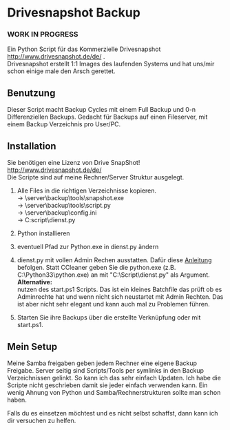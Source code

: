 Drivesnapshot Backup
====================

<h3>WORK IN PROGRESS</h3>

Ein Python Script für das Kommerzielle Drivesnapshot http://www.drivesnapshot.de/de/ .<br>
Drivesnapshot erstellt 1:1 Images des laufenden Systems und hat uns/mir schon einige male den Arsch gerettet. 

<h2>Benutzung</h2>
Dieser Script macht Backup Cycles mit einem Full Backup und 0-n Differenziellen Backups.
Gedacht für Backups auf einen Fileserver, mit einem Backup Verzeichnis pro User/PC.

<h2>Installation</h2>

Sie benötigen eine Lizenz von Drive SnapShot! http://www.drivesnapshot.de/de/ <br>
Die Scripte sind auf meine Rechner/Server Struktur ausgelegt. 

1. Alle Files in die richtigen Verzeichnisse kopieren.<br>
-> \\server\backup\tools\snapshot.exe<br>
-> \\server\backup\tools\script.py<br>
-> \\server\backup\config.ini<br>
-> C:script\dienst.py

2. Python installieren

3. eventuell Pfad zur Python.exe in dienst.py ändern

4. dienst.py mit vollen Admin Rechen ausstatten. Dafür diese <a href="http://tipps4you.de/tipp-32-win7.html">Anleitung</a> befolgen. 
Statt CCleaner geben Sie die python.exe (z.B. C:\Python33\python.exe) an mit "C:\Script\dienst.py" als Argument.<br>
<b>Alternative:</b><br>
nutzen des start.ps1 Scripts. Das ist ein kleines Batchfile das prüft ob es Adminrechte hat und wenn nicht sich neustartet mit Admin Rechten. Das ist aber nicht sehr elegant und kann auch mal zu Problemen führen.

5. Starten Sie ihre Backups über die erstellte Verknüpfung oder mit start.ps1.

<h2>Mein Setup</h2>

Meine Samba freigaben geben jedem Rechner eine eigene Backup Freigabe. Server seitig sind Scripts/Tools per symlinks in den Backup Verzeichnissen gelinkt. So kann ich das sehr einfach Updaten.
Ich habe die Scripte nicht geschrieben damit sie jeder einfach verwenden kann. Ein wenig Ahnung von Python und Samba/Rechnerstrukturen sollte man schon haben.

Falls du es einsetzen möchtest und es nicht selbst schaffst, dann kann ich dir versuchen zu helfen. 